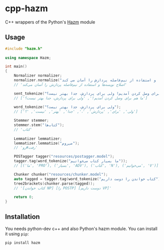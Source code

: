 # cpp-hazm
C++ wrappers of the Python's [Hazm](https://github.com/sobhe/hazm) module

## Usage

```c++
#include "hazm.h"
    
using namespace Hazm;

int main()
{
    Normalizer normalizer;
    normalizer.normalize("اصلاح نويسه ها و استفاده از نیم‌فاصله پردازش را آسان مي كند");
    // 'اصلاح نویسه‌ها و استفاده از نیم‌فاصله پردازش را آسان می‌کند'

    sent_tokenize("ما هم برای وصل کردن آمدیم! ولی برای پردازش، جدا بهتر نیست؟");
    // ['ما هم برای وصل کردن آمدیم!', 'ولی برای پردازش، جدا بهتر نیست؟']
    
    word_tokenize("ولی برای پردازش، جدا بهتر نیست؟");
    // ['ولی', 'برای', 'پردازش', '،', 'جدا', 'بهتر', 'نیست', '؟']

    Stemmer stemmer;
    stemmer.stem("کتاب‌ها");
    // 'کتاب'
    
    Lemmatizer lemmatizer;
    lemmatizer.lemmatize("می‌روم");
    // 'رفت#رو'

    POSTagger tagger("resources/postagger.model");
    tagger.tag(word_tokenize("ما بسیار کتاب می‌خوانیم"));
    // [('ما', 'PRO'), ('بسیار', 'ADV'), ('کتاب', 'N'), ('می‌خوانیم', 'V')]

    Chunker chunker("resources/chunker.model");
    auto tagged = tagger.tag(word_tokenize("کتاب خواندن را دوست داریم"));
    tree2brackets(chunker.parse(tagged));
    // '[کتاب خواندن NP] [را POSTP] [دوست داریم VP]'
    
    return 0;
}
```


## Installation
You needs python-dev c++ and also Python's hazm module. You can install it using `pip`:

    pip install hazm

